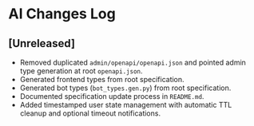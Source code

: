 # AI Changes Log

## [Unreleased]
- Removed duplicated `admin/openapi/openapi.json` and pointed admin type generation at root `openapi.json`.
- Generated frontend types from root specification.
- Generated bot types (`bot_types.gen.py`) from root specification.
- Documented specification update process in `README.md`.
- Added timestamped user state management with automatic TTL cleanup and optional timeout notifications.
